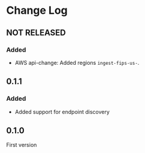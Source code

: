 # Change Log

## NOT RELEASED

### Added

- AWS api-change: Added regions `ingest-fips-us-`.

## 0.1.1

### Added

- Added support for endpoint discovery

## 0.1.0

First version

